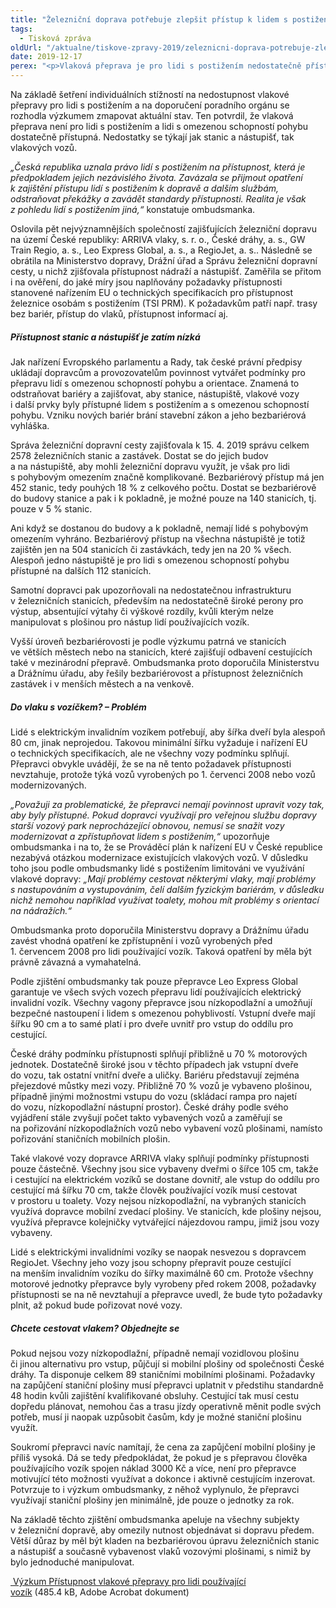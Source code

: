 ```yaml
---
title: "Železniční doprava potřebuje zlepšit přístup k lidem s postižením"
tags:
  - Tisková zpráva
oldUrl: "/aktualne/tiskove-zpravy-2019/zeleznicni-doprava-potrebuje-zlepsit-pristup-k-lidem-s-postizenim"
date: 2019-12-17
perex: "<p>Vlaková přeprava je pro lidi s postižením nedostatečně přístupná. Lidé používající vozík se na většinu nástupišť vůbec nedostanou, to samé platí o železničních stanicích a zastávkách. Ne všechny vlaky na českých železnicích mají dostatečně široké dveře vagonů, aby jimi projel elektrický vozík. Nedostatky jsou například i v poskytování informací o přepravě lidí s vozíkem. Právo lidí s postižením na přístupnost tak není naplňováno. Ombudsmanka doufá, že její zjištění přispějí ke změnám v drážní dopravě ve prospěch lidí s postižením.</p>"
---
```


<!-- imported from the old website -->

<p>Na základě šetření individuálních stížností na nedostupnost vlakové přepravy pro lidi s postižením a na doporučení poradního orgánu se rozhodla výzkumem zmapovat aktuální stav. Ten potvrdil, že vlaková přeprava není pro lidi s postižením a lidi s omezenou schopností pohybu dostatečně přístupná. Nedostatky se týkají jak stanic a nástupišť, tak vlakových vozů. </p> <p><i>„Česká republika uznala právo lidí s postižením na přístupnost, která je předpokladem jejich nezávislého života. Zavázala se přijmout opatření k zajištění přístupu lidí s postižením k dopravě a dalším službám, odstraňovat překážky a zavádět standardy přístupnosti. Realita je však z pohledu lidí s postižením jiná,“</i> konstatuje ombudsmanka. </p> <p>Oslovila pět nejvýznamnějších společností zajišťujících železniční dopravu na území České republiky: ARRIVA vlaky, s. r. o., České dráhy, a. s., GW Train Regio, a. s., Leo Express Global, a. s., a RegioJet, a. s.. Následně se obrátila na Ministerstvo dopravy, Drážní úřad a Správu železniční dopravní cesty, u nichž zjišťovala přístupnost nádraží a nástupišť. Zaměřila se přitom i na ověření, do jaké míry jsou naplňovány požadavky přístupnosti stanovené nařízením EU o technických specifikacích pro přístupnost železnice osobám s postižením (TSI PRM). K požadavkům patří např. trasy bez bariér, přístup do vlaků, přístupnost informací aj. </p> <h5>Přístupnost stanic a nástupišť je zatím nízká</h5> <p>Jak nařízení Evropského parlamentu a Rady, tak české právní předpisy ukládají dopravcům a provozovatelům povinnost vytvářet podmínky pro přepravu lidí s omezenou schopností pohybu a orientace. Znamená to odstraňovat bariéry a zajišťovat, aby stanice, nástupiště, vlakové vozy i další prvky byly přístupné lidem s postižením a s omezenou schopností pohybu. Vzniku nových bariér brání stavební zákon a jeho bezbariérová vyhláška.</p> <p>Správa železniční dopravní cesty zajišťovala k 15. 4. 2019 správu celkem 2578 železničních stanic a zastávek. Dostat se do jejich budov a na nástupiště, aby mohli železniční dopravu využít, je však pro lidi s pohybovým omezením značně komplikované. Bezbariérový přístup má jen 452 stanic, tedy pouhých 18 % z celkového počtu. Dostat se bezbariérově do budovy stanice a pak i k pokladně, je možné pouze na 140 stanicích, tj. pouze v 5 % stanic. </p> <p>Ani když se dostanou do budovy a k pokladně, nemají lidé s pohybovým omezením vyhráno. Bezbariérový přístup na všechna nástupiště je totiž zajištěn jen na 504 stanicích či zastávkách, tedy jen na 20 % všech. Alespoň jedno nástupiště je pro lidi s omezenou schopností pohybu přístupné na dalších 112 stanicích. </p> <p>Samotní dopravci pak upozorňovali na nedostatečnou infrastrukturu v železničních stanicích, především na nedostatečně široké perony pro výstup, absentující výtahy či výškové rozdíly, kvůli kterým nelze manipulovat s plošinou pro nástup lidí používajících vozík.</p> <p>Vyšší úroveň bezbariérovosti je podle výzkumu patrná ve stanicích ve větších městech nebo na stanicích, které zajišťují odbavení cestujících také v mezinárodní přepravě. Ombudsmanka proto doporučila Ministerstvu a Drážnímu úřadu, aby řešily bezbariérovost a přístupnost železničních zastávek i v menších městech a na venkově. </p> <h5>Do vlaku s vozíčkem? – Problém</h5> <p>Lidé s elektrickým invalidním vozíkem potřebují, aby šířka dveří byla alespoň 80 cm, jinak neprojedou. Takovou minimální šířku vyžaduje i nařízení EU o technických specifikacích, ale ne všechny vozy podmínku splňují. Přepravci obvykle uvádějí, že se na ně tento požadavek přístupnosti nevztahuje, protože týká vozů vyrobených po 1. červenci 2008 nebo vozů modernizovaných. </p> <p><i>„Považuji za problematické, že přepravci nemají povinnost upravit vozy tak, aby byly přístupné. Pokud dopravci využívají pro veřejnou službu dopravy starší vozový park neprocházející obnovou, nemusí se snažit vozy modernizovat a zpřístupňovat lidem s postižením,“</i> upozorňuje ombudsmanka i na to, že se Prováděcí plán k nařízení EU v České republice nezabývá otázkou modernizace existujících vlakových vozů. V důsledku toho jsou podle ombudsmanky lidé s postižením limitováni ve využívání vlakové dopravy: <i>„Mají problémy cestovat některými vlaky, mají problémy s nastupováním a vystupováním, čelí dalším fyzickým bariérám, v důsledku nichž nemohou například využívat toalety, mohou mít problémy s orientací na nádražích.“</i></p> <p>Ombudsmanka proto doporučila Ministerstvu dopravy a Drážnímu úřadu zavést vhodná opatření ke zpřístupnění i vozů vyrobených před 1. červencem 2008 pro lidi používající vozík. Taková opatření by měla být právně závazná a vymahatelná.</p> <p>Podle zjištění ombudsmanky tak pouze přepravce Leo Express Global garantuje ve všech svých vozech přepravu lidí používajících elektrický invalidní vozík. Všechny vagony přepravce jsou nízkopodlažní a umožňují bezpečné nastoupení i lidem s omezenou pohyblivostí. Vstupní dveře mají šířku 90 cm a to samé platí i pro dveře uvnitř pro vstup do oddílu pro cestující.</p> <p>České dráhy podmínku přístupnosti splňují přibližně u 70 % motorových jednotek. Dostatečně široké jsou v těchto případech jak vstupní dveře do vozu, tak ostatní vnitřní dveře a uličky. Bariéru představují zejména přejezdové můstky mezi vozy. Přibližně 70 % vozů je vybaveno plošinou, případně jinými možnostmi vstupu do vozu (skládací rampa pro najetí do vozu, nízkopodlažní nástupní prostor). České dráhy podle svého vyjádření stále zvyšují počet takto vybavených vozů a zaměřují se na pořizování nízkopodlažních vozů nebo vybavení vozů plošinami, namísto pořizování staničních mobilních plošin.</p> <p>Také vlakové vozy dopravce ARRIVA vlaky splňují podmínky přístupnosti pouze částečně. Všechny jsou sice vybaveny dveřmi o šířce 105 cm, takže i cestující na elektrickém vozíků se dostane dovnitř, ale vstup do oddílu pro cestující má šířku 70 cm, takže člověk používající vozík musí cestovat v prostoru u toalety. Vozy nejsou nízkopodlažní, na vybraných stanicích využívá dopravce mobilní zvedací plošiny. Ve stanicích, kde plošiny nejsou, využívá přepravce kolejničky vytvářející nájezdovou rampu, jimiž jsou vozy vybaveny.</p> <p>Lidé s elektrickými invalidními vozíky se naopak nesvezou s dopravcem RegioJet. Všechny jeho vozy jsou schopny přepravit pouze cestující na menším invalidním vozíku do šířky maximálně 60 cm. Protože všechny motorové jednotky přepravce byly vyrobeny před rokem 2008, požadavky přístupnosti se na ně nevztahují a přepravce uvedl, že bude tyto požadavky plnit, až pokud bude pořizovat nové vozy.</p> <h5>Chcete cestovat vlakem? Objednejte se</h5> <p>Pokud nejsou vozy nízkopodlažní, případně nemají vozidlovou plošinu či jinou alternativu pro vstup, půjčují si mobilní plošiny od společnosti České dráhy. Ta disponuje celkem 89 staničními mobilními plošinami. Požadavky na zapůjčení staniční plošiny musí přepravci uplatnit v předstihu standardně 48 hodin kvůli zajištění kvalifikované obsluhy. Cestující tak musí cestu dopředu plánovat, nemohou čas a trasu jízdy operativně měnit podle svých potřeb, musí ji naopak uzpůsobit časům, kdy je možné staniční plošinu využít.</p> <p>Soukromí přepravci navíc namítají, že cena za zapůjčení mobilní plošiny je příliš vysoká. Dá se tedy předpokládat, že pokud je s přepravou člověka používajícího vozík spojen náklad 3000 Kč a více, není pro přepravce motivující této možnosti využívat a dokonce i aktivně cestujícím inzerovat. Potvrzuje to i výzkum ombudsmanky, z něhož vyplynulo, že přepravci využívají staniční plošiny jen minimálně, jde pouze o jednotky za rok.</p><p> Na základě těchto zjištění ombudsmanka apeluje na všechny subjekty v železniční dopravě, aby omezily nutnost objednávat si dopravu předem. Větší důraz by měl být kladen na bezbariérovou úpravu železničních stanic a nástupišť a současně vybavenost vlaků vozovými plošinami, s nimiž by bylo jednoduché manipulovat.</p><p><a title="Otevření do nového okna" href="https://www.ochrance.cz/fileadmin/user_upload/CRPD/Vyzkumy/Vyzkum-vlaky-2019.pdf" target="_blank"><img alt="" src="https://www.ochrance.cz/typo3/ext/od_linkdesc/icons/pdf.gif" class="od_linkdesc_icon" /> Výzkum Přístupnost vlakové přepravy pro lidi používající vozík</a> (485.4 kB, Adobe Acrobat dokument)</p>
